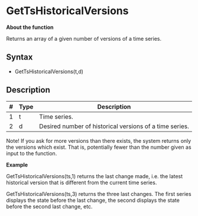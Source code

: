 # GetTsHistoricalVersions
**About the function**

Returns an array of a given number of versions of a time series.

## Syntax
- GetTsHistoricalVersions(t,d)

## Description

| # | Type | Description |
|---|---|---|
| 1 | t | Time series. |
| 2 | d | Desired number of historical versions of a time series. |

Note! If you ask for more versions than there exists, the system returns only
the versions which exist. That is, potentially fewer than the number given as
input to the function.

**Example**

GetTsHistoricalVersions(ts,1) returns the last change made, i.e. the latest
historical version that is different from the current time series.

GetTsHistoricalVersions(ts,3) returns the three last changes. The first series
displays the state before the last change, the second displays the state before
the second last change, etc.

